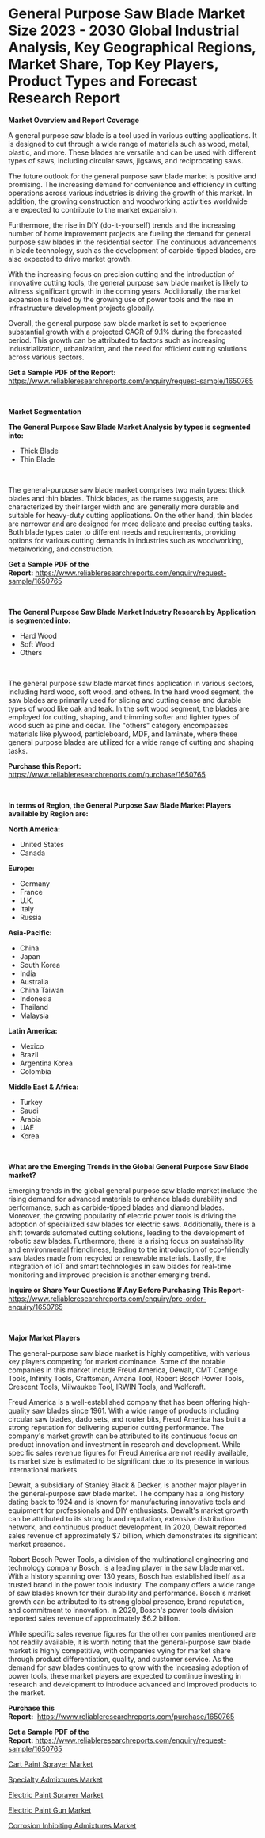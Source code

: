 <p><h1>General Purpose Saw Blade Market Size 2023 - 2030 Global Industrial Analysis, Key Geographical Regions, Market Share, Top Key Players, Product Types and Forecast Research Report</h1></p><p><strong>Market Overview and Report Coverage</strong></p>
<p><p>A general purpose saw blade is a tool used in various cutting applications. It is designed to cut through a wide range of materials such as wood, metal, plastic, and more. These blades are versatile and can be used with different types of saws, including circular saws, jigsaws, and reciprocating saws.</p><p>The future outlook for the general purpose saw blade market is positive and promising. The increasing demand for convenience and efficiency in cutting operations across various industries is driving the growth of this market. In addition, the growing construction and woodworking activities worldwide are expected to contribute to the market expansion.</p><p>Furthermore, the rise in DIY (do-it-yourself) trends and the increasing number of home improvement projects are fueling the demand for general purpose saw blades in the residential sector. The continuous advancements in blade technology, such as the development of carbide-tipped blades, are also expected to drive market growth.</p><p>With the increasing focus on precision cutting and the introduction of innovative cutting tools, the general purpose saw blade market is likely to witness significant growth in the coming years. Additionally, the market expansion is fueled by the growing use of power tools and the rise in infrastructure development projects globally.</p><p>Overall, the general purpose saw blade market is set to experience substantial growth with a projected CAGR of 9.1% during the forecasted period. This growth can be attributed to factors such as increasing industrialization, urbanization, and the need for efficient cutting solutions across various sectors.</p></p>
<p><strong>Get a Sample PDF of the Report:</strong> <a href="https://www.reliableresearchreports.com/enquiry/request-sample/1650765">https://www.reliableresearchreports.com/enquiry/request-sample/1650765</a></p>
<p>&nbsp;</p>
<p><strong>Market Segmentation</strong></p>
<p><strong>The General Purpose Saw Blade Market Analysis by types is segmented into:</strong></p>
<p><ul><li>Thick Blade</li><li>Thin Blade</li></ul></p>
<p>&nbsp;</p>
<p><p>The general-purpose saw blade market comprises two main types: thick blades and thin blades. Thick blades, as the name suggests, are characterized by their larger width and are generally more durable and suitable for heavy-duty cutting applications. On the other hand, thin blades are narrower and are designed for more delicate and precise cutting tasks. Both blade types cater to different needs and requirements, providing options for various cutting demands in industries such as woodworking, metalworking, and construction.</p></p>
<p><strong>Get a Sample PDF of the Report:</strong>&nbsp;<a href="https://www.reliableresearchreports.com/enquiry/request-sample/1650765">https://www.reliableresearchreports.com/enquiry/request-sample/1650765</a></p>
<p>&nbsp;</p>
<p><strong>The General Purpose Saw Blade Market Industry Research by Application is segmented into:</strong></p>
<p><ul><li>Hard Wood</li><li>Soft Wood</li><li>Others</li></ul></p>
<p>&nbsp;</p>
<p><p>The general purpose saw blade market finds application in various sectors, including hard wood, soft wood, and others. In the hard wood segment, the saw blades are primarily used for slicing and cutting dense and durable types of wood like oak and teak. In the soft wood segment, the blades are employed for cutting, shaping, and trimming softer and lighter types of wood such as pine and cedar. The "others" category encompasses materials like plywood, particleboard, MDF, and laminate, where these general purpose blades are utilized for a wide range of cutting and shaping tasks.</p></p>
<p><strong>Purchase this Report:</strong>&nbsp; <a href="https://www.reliableresearchreports.com/purchase/1650765">https://www.reliableresearchreports.com/purchase/1650765</a></p>
<p>&nbsp;</p>
<p><strong>In terms of Region, the General Purpose Saw Blade Market Players available by Region are:</strong></p>
<p>
    <p> <strong> North America: </strong>
        <ul>
            <li>United States</li>
            <li>Canada</li>
        </ul>
        </p> 
    <p> <strong> Europe: </strong>
        <ul>
            <li>Germany</li>
            <li>France</li>
            <li>U.K.</li>
            <li>Italy</li>
            <li>Russia</li>
        </ul>
        </p> 
    <p> <strong> Asia-Pacific: </strong>
        <ul>
            <li>China</li>
            <li>Japan</li>
            <li>South Korea</li>
            <li>India</li>
            <li>Australia</li>
            <li>China Taiwan</li>
            <li>Indonesia</li>
            <li>Thailand</li>
            <li>Malaysia</li>
        </ul>
        </p> 
    <p> <strong> Latin America: </strong>
        <ul>
            <li>Mexico</li>
            <li>Brazil</li>
            <li>Argentina Korea</li>
            <li>Colombia</li>
        </ul>
        </p> 
    <p> <strong> Middle East & Africa: </strong>
        <ul>
            <li>Turkey</li>
            <li>Saudi</li>
            <li>Arabia</li>
            <li>UAE</li>
            <li>Korea</li>
        </ul>
    </p>
    </p>
<p>&nbsp;</p>
<p><strong>What are the Emerging Trends in the Global General Purpose Saw Blade market?</strong></p>
<p><p>Emerging trends in the global general purpose saw blade market include the rising demand for advanced materials to enhance blade durability and performance, such as carbide-tipped blades and diamond blades. Moreover, the growing popularity of electric power tools is driving the adoption of specialized saw blades for electric saws. Additionally, there is a shift towards automated cutting solutions, leading to the development of robotic saw blades. Furthermore, there is a rising focus on sustainability and environmental friendliness, leading to the introduction of eco-friendly saw blades made from recycled or renewable materials. Lastly, the integration of IoT and smart technologies in saw blades for real-time monitoring and improved precision is another emerging trend.</p></p>
<p><strong>Inquire or Share Your Questions If Any Before Purchasing This Report</strong>- <a href="https://www.reliableresearchreports.com/enquiry/pre-order-enquiry/1650765">https://www.reliableresearchreports.com/enquiry/pre-order-enquiry/1650765</a></p>
<p>&nbsp;</p>
<p><strong>Major Market Players</strong></p>
<p><p>The general-purpose saw blade market is highly competitive, with various key players competing for market dominance. Some of the notable companies in this market include Freud America, Dewalt, CMT Orange Tools, Infinity Tools, Craftsman, Amana Tool, Robert Bosch Power Tools, Crescent Tools, Milwaukee Tool, IRWIN Tools, and Wolfcraft.</p><p>Freud America is a well-established company that has been offering high-quality saw blades since 1961. With a wide range of products including circular saw blades, dado sets, and router bits, Freud America has built a strong reputation for delivering superior cutting performance. The company's market growth can be attributed to its continuous focus on product innovation and investment in research and development. While specific sales revenue figures for Freud America are not readily available, its market size is estimated to be significant due to its presence in various international markets.</p><p>Dewalt, a subsidiary of Stanley Black & Decker, is another major player in the general-purpose saw blade market. The company has a long history dating back to 1924 and is known for manufacturing innovative tools and equipment for professionals and DIY enthusiasts. Dewalt's market growth can be attributed to its strong brand reputation, extensive distribution network, and continuous product development. In 2020, Dewalt reported sales revenue of approximately $7 billion, which demonstrates its significant market presence.</p><p>Robert Bosch Power Tools, a division of the multinational engineering and technology company Bosch, is a leading player in the saw blade market. With a history spanning over 130 years, Bosch has established itself as a trusted brand in the power tools industry. The company offers a wide range of saw blades known for their durability and performance. Bosch's market growth can be attributed to its strong global presence, brand reputation, and commitment to innovation. In 2020, Bosch's power tools division reported sales revenue of approximately $6.2 billion.</p><p>While specific sales revenue figures for the other companies mentioned are not readily available, it is worth noting that the general-purpose saw blade market is highly competitive, with companies vying for market share through product differentiation, quality, and customer service. As the demand for saw blades continues to grow with the increasing adoption of power tools, these market players are expected to continue investing in research and development to introduce advanced and improved products to the market.</p></p>
<p><strong>Purchase this Report:</strong>&nbsp;&nbsp;<a href="https://www.reliableresearchreports.com/purchase/1650765">https://www.reliableresearchreports.com/purchase/1650765</a></p>
<p></p>
<p><strong>Get a Sample PDF of the Report:</strong>&nbsp;<a href="https://www.reliableresearchreports.com/enquiry/request-sample/1650765">https://www.reliableresearchreports.com/enquiry/request-sample/1650765</a></p>
<p><p><a href="https://medium.com/@dennismurphy47/cart-paint-sprayer-market-competitive-analysis-market-trends-and-forecast-to-2030-1b0992ae1a50">Cart Paint Sprayer Market</a></p><p><a href="https://github.com/gdfhhhj/Market-Research-Report-List-1/blob/main/specialty-admixtures-market.md">Specialty Admixtures Market</a></p><p><a href="https://medium.com/@caleighhane2777/electric-paint-sprayer-market-competitive-analysis-market-trends-and-forecast-to-2030-4ea272b4acb9">Electric Paint Sprayer Market</a></p><p><a href="https://medium.com/@irwingibson727/electric-paint-gun-market-trends-forecast-and-competitive-analysis-to-2030-aeb497a67c0a">Electric Paint Gun Market</a></p><p><a href="https://github.com/luckyshygirl/Market-Research-Report-List-1/blob/main/corrosion-inhibiting-admixtures-market.md">Corrosion Inhibiting Admixtures Market</a></p></p>